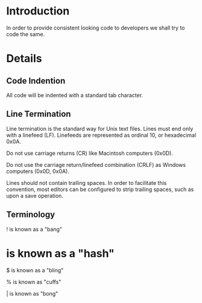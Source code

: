 # Introduction #

In order to provide consistent looking code to developers we shall try to code the same.


# Details #

## Code Indention ##
All code will be indented with a standard tab character.

## Line Termination ##
Line termination is the standard way for Unix text files. Lines must end only with a linefeed (LF). Linefeeds are represented as ordinal 10, or hexadecimal 0x0A.

Do not use carriage returns (CR) like Macintosh computers (0x0D).

Do not use the carriage return/linefeed combination (CRLF) as Windows computers (0x0D, 0x0A).

Lines should not contain trailing spaces. In order to facilitate this convention, most editors can be configured to strip trailing spaces, such as upon a save operation.

## Terminology ##
! is known as a "bang"

# is known as a "hash"

$ is known as a "bling"

% is known as "cuffs"

| is known as "bong"